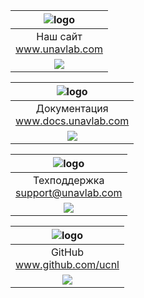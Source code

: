 <div style="page-break-after: always;"></div>

| ![logo](https://ucnl.github.io/documentation/sm_logo.png) |
| :---: |
| Наш сайт <br/> www.unavlab.com | 
| ![](https://ucnl.github.io/documentation/unavlab_web_qr.png) |

<div style="page-break-after: always;"></div>

| ![logo](https://ucnl.github.io/documentation/sm_logo.png) |
| :---: |
| Документация <br/> www.docs.unavlab.com | 
| ![](https://ucnl.github.io/documentation/docs_unavlab_web_qr.png) | 

<div style="page-break-after: always;"></div>

| ![logo](https://ucnl.github.io/documentation/sm_logo.png) |
| :---: |
| Техподдержка <br/> support@unavlab.com | 
| ![](https://ucnl.github.io/documentation/unavlab_support_email_qr.png) |

<div style="page-break-after: always;"></div>

| ![logo](https://ucnl.github.io/documentation/sm_logo.png) |
| :---: |
| GitHub <br/> www.github.com/ucnl |
| ![](https://ucnl.github.io/documentation/unavlab_github_qr.png) |

<div style="page-break-after: always;"></div>

